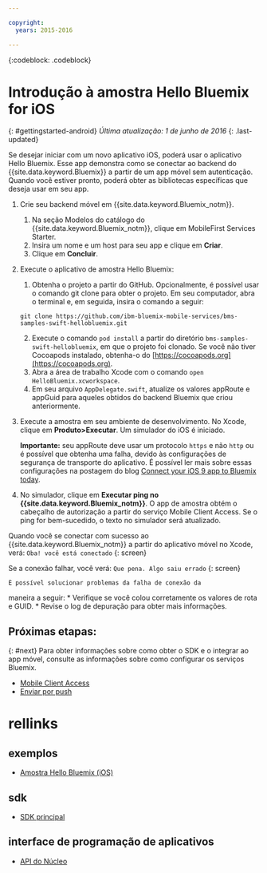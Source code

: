 ```yaml
---

copyright:
  years: 2015-2016

---
```


<!-- Attribute definitions -->
{:codeblock: .codeblock}

# Introdução à amostra Hello Bluemix for iOS
{: #gettingstarted-android}
*Última atualização: 1 de junho de 2016*
{: .last-updated}  

Se desejar iniciar com um novo aplicativo iOS, poderá usar o aplicativo Hello Bluemix. Esse app demonstra como se conectar ao backend do {{site.data.keyword.Bluemix}} a partir de um app móvel sem autenticação. Quando você estiver pronto, poderá obter as bibliotecas específicas que deseja usar em seu app.

1. Crie seu backend móvel em {{site.data.keyword.Bluemix_notm}}.
    1. Na seção Modelos do catálogo do {{site.data.keyword.Bluemix_notm}}, clique em MobileFirst Services Starter.
    2. Insira um nome e um host para seu app e clique em **Criar**.
    3. Clique em **Concluir**.
2. Execute o aplicativo de amostra Hello Bluemix:
	1. Obtenha o projeto a partir do GitHub. Opcionalmente, é possível usar o comando git clone para obter o projeto. Em seu
computador, abra o terminal e, em seguida, insira o comando a seguir:
    ```
    git clone https://github.com/ibm-bluemix-mobile-services/bms-samples-swift-hellobluemix.git
    ```
	2. Execute o comando `pod install` a partir do diretório `bms-samples-swift-hellobluemix`, em que
o projeto foi clonado. Se você não tiver Cocoapods instalado, obtenha-o do [https://cocoapods.org](https://cocoapods.org).
	3. Abra a área de trabalho Xcode com o comando `open HelloBluemix.xcworkspace`.
	4. Em seu arquivo `AppDelegate.swift`, atualize os valores appRoute e appGuid para aqueles obtidos do backend Bluemix
que criou anteriormente.

3. Execute a amostra em seu ambiente de desenvolvimento. No Xcode, clique em **Produto&gt;Executar**. Um simulador do iOS é iniciado.

	**Importante:** seu appRoute deve usar um protocolo `https` e não `http` ou é
possível que obtenha uma falha, devido às configurações de segurança de transporte do aplicativo. É possível ler mais sobre essas configurações
na postagem do blog [Connect your iOS 9 app to Bluemix today](https://developer.ibm.com/bluemix/2015/09/16/connect-your-ios-9-app-to-bluemix/).

4. No simulador, clique em **Executar ping no
                {{site.data.keyword.Bluemix_notm}}**. O app de amostra obtém o cabeçalho de autorização a partir do serviço Mobile Client Access. Se o ping for bem-sucedido, o texto no simulador será atualizado.

  Quando você se conectar com sucesso ao {{site.data.keyword.Bluemix_notm}} a partir do aplicativo móvel no Xcode, verá:
  `Oba! você está conectado`
  {: screen}

  <!--
  ![Hello World application successfully connected to {{site.data.keyword.Bluemix_notm}}](images/yayconnected.jpg "Figure 1. Hello World application successfully connected to Bluemix")
-->

  Se a conexão falhar, você verá:
  `Que pena. Algo saiu errado`
  {: screen}

 <!--
  ![Hello World application not connected to Bluemix](images/bummer_android.jpg "Figure 2. Hello World application not connected to Bluemix")
  -->

	É possível solucionar problemas da falha de conexão da
maneira a
seguir:
	* Verifique se você colou corretamente os valores de
rota e GUID.
	* Revise o log de depuração para obter mais informações.


## Próximas etapas:
{: #next}
Para obter informações sobre como obter o SDK e o integrar ao app móvel, consulte as informações sobre como configurar os serviços Bluemix.
   * [Mobile Client Access](../../services/mobileaccess/index.html)
   * [Enviar por push](../../services/mobilepush/index.html)

# rellinks

## exemplos
   * [Amostra Hello Bluemix (iOS)](https://github.com/ibm-bluemix-mobile-services/bms-samples-swift-hellobluemix)

## sdk
   * [SDK principal](https://github.com/ibm-bluemix-mobile-services/bms-clientsdk-android-core)

## interface de programação de aplicativos
   * [API do Núcleo](https://www.{DomainName}/docs/api/content/api/mobilefirst/android/core-api-doc/overview-summary.html)
